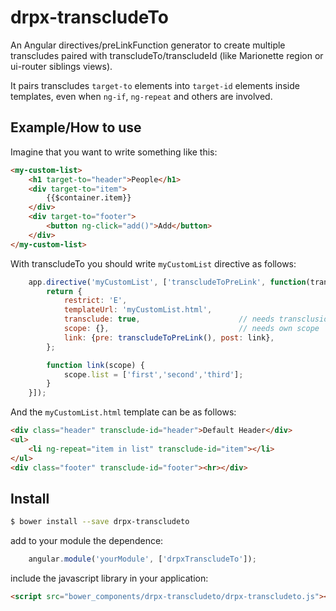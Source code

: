drpx-transcludeTo
=================

An Angular directives/preLinkFunction generator to create multiple transcludes
paired with transcludeTo/transcludeId (like Marionette region or ui-router
siblings views).

It pairs transcludes `target-to` elements into `target-id` elements inside templates, even when `ng-if`, `ng-repeat` and others are involved.


Example/How to use
------------------

Imagine that you want to write something like this:

```html
<my-custom-list>
    <h1 target-to="header">People</h1>
    <div target-to="item">
        {{$container.item}}
    </div>
    <div target-to="footer">
        <button ng-click="add()">Add</button>
    </div>
</my-custom-list>
```

With transcludeTo you should write `myCustomList` directive as follows:

```javascript
    app.directive('myCustomList', ['transcludeToPreLink', function(transcludeToPreLink) {
        return {
            restrict: 'E',
            templateUrl: 'myCustomList.html',
            transclude: true,                      // needs transclusion activate
            scope: {},                             // needs own scope
            link: {pre: transcludeToPreLink(), post: link},
        };

        function link(scope) {
            scope.list = ['first','second','third'];
        }
    }]);
```

And the `myCustomList.html` template can be as follows:

```html
<div class="header" transclude-id="header">Default Header</div>
<ul>
    <li ng-repeat="item in list" transclude-id="item"></li>
</ul>
<div class="footer" transclude-id="footer"><hr></div>
```



Install
-------

```bash
$ bower install --save drpx-transcludeto
```

add to your module the dependence:

```javascript
    angular.module('yourModule', ['drpxTranscludeTo']);
```

include the javascript library in your application:

```html
<script src="bower_components/drpx-transcludeto/drpx-transcludeto.js"></script>
```

